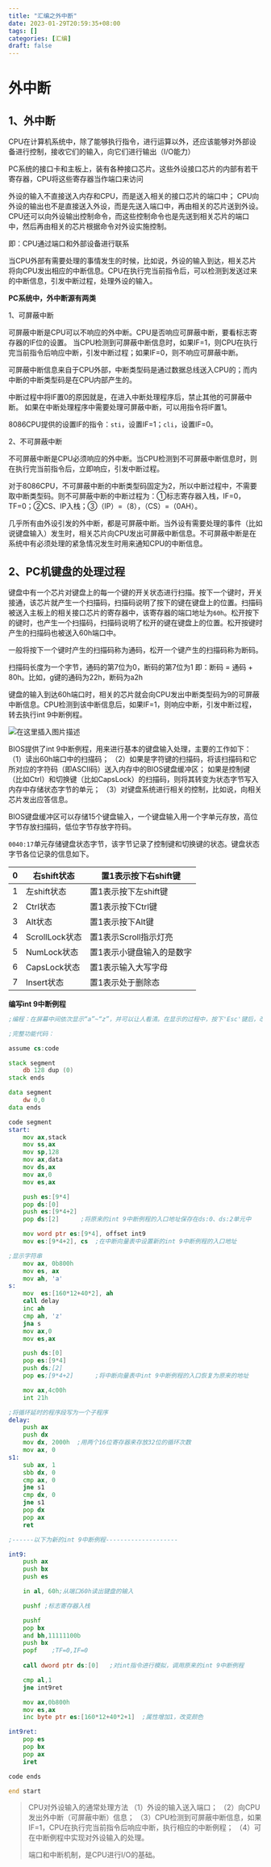 ```yaml
---
title: "汇编之外中断"
date: 2023-01-29T20:59:35+08:00
tags: []
categories: [汇编]
draft: false
---
```


# 外中断

## 1、外中断

CPU在计算机系统中，除了能够执行指令，进行运算以外，还应该能够对外部设备进行控制，接收它们的输入，向它们进行输出（I/O能力）

PC系统的接口卡和主板上，装有各种接口芯片。这些外设接口芯片的内部有若干寄存器，CPU将这些寄存器当作端口来访问

外设的输入不直接送入内存和CPU，而是送入相关的接口芯片的端口中；
CPU向外设的输出也不是直接送入外设，而是先送入端口中，再由相关的芯片送到外设。
CPU还可以向外设输出控制命令，而这些控制命令也是先送到相关芯片的端口中，然后再由相关的芯片根据命令对外设实施控制。

即：CPU通过端口和外部设备进行联系

当CPU外部有需要处理的事情发生的时候，比如说，外设的输入到达，相关芯片将向CPU发出相应的中断信息。CPU在执行完当前指令后，可以检测到发送过来的中断信息，引发中断过程，处理外设的输入。

**PC系统中，外中断源有两类**

1、可屏蔽中断

可屏蔽中断是CPU可以不响应的外中断。CPU是否响应可屏蔽中断，要看标志寄存器的IF位的设置。
当CPU检测到可屏蔽中断信息时，如果IF=1，则CPU在执行完当前指令后响应中断，引发中断过程；如果IF=0，则不响应可屏蔽中断。

可屏蔽中断信息来自于CPU外部，中断类型码是通过数据总线送入CPU的；而内中断的中断类型码是在CPU内部产生的。

中断过程中将IF置0的原因就是，在进入中断处理程序后，禁止其他的可屏蔽中断。
如果在中断处理程序中需要处理可屏蔽中断，可以用指令将IF置1。

8086CPU提供的设置IF的指令：`sti`，设置IF=1；`cli`，设置IF=0。

2、不可屏蔽中断

不可屏蔽中断是CPU必须响应的外中断。当CPU检测到不可屏蔽中断信息时，则在执行完当前指令后，立即响应，引发中断过程。

对于8086CPU，不可屏蔽中断的中断类型码固定为2，所以中断过程中，不需要取中断类型码。则不可屏蔽中断的中断过程为：①标志寄存器入栈，IF=0，TF=0；②CS、IP入栈；③（IP）=（8），（CS）=（0AH）。

几乎所有由外设引发的外中断，都是可屏蔽中断。当外设有需要处理的事件（比如说键盘输入）发生时，相关芯片向CPU发出可屏蔽中断信息。不可屏蔽中断是在系统中有必须处理的紧急情况发生时用来通知CPU的中断信息。

## 2、PC机键盘的处理过程

键盘中有一个芯片对键盘上的每一个键的开关状态进行扫描。按下一个键时，开关接通，该芯片就产生一个扫描码，扫描码说明了按下的键在键盘上的位置。扫描码被送入主板上的相关接口芯片的寄存器中，该寄存器的端口地址为`60h`。松开按下的键时，也产生一个扫描码，扫描码说明了松开的键在键盘上的位置。松开按键时产生的扫描码也被送入60h端口中。

一般将按下一个键时产生的扫描码称为通码，松开一个键产生的扫描码称为断码。

扫描码长度为一个字节，通码的第7位为0，断码的第7位为1
即：断码 = 通码 + 80h。比如，g键的通码为22h，断码为a2h

键盘的输入到达60h端口时，相关的芯片就会向CPU发出中断类型码为9的可屏蔽中断信息。CPU检测到该中断信息后，如果IF=1，则响应中断，引发中断过程，转去执行int 9中断例程。

![在这里插入图片描述](https://raw.githubusercontent.com/cold-bin/img-for-cold-bin-blog/master/img/2019032416380958.png)

BIOS提供了int 9中断例程，用来进行基本的键盘输入处理，主要的工作如下：
（1）读出60h端口中的扫描码；
（2）如果是字符键的扫描码，将该扫描码和它所对应的字符码（即ASCII码）送入内存中的BIOS键盘缓冲区； 如果是控制键（比如Ctrl）和切换键（比如CapsLock）的扫描码，则将其转变为状态字节写入内存中存储状态字节的单元；
（3）对键盘系统进行相关的控制，比如说，向相关芯片发出应答信息。

BIOS键盘缓冲区可以存储15个键盘输入，一个键盘输入用一个字单元存放，高位字节存放扫描码，低位字节存放字符码。

`0040:17`单元存储键盘状态字节，该字节记录了控制键和切换键的状态。键盘状态字节各位记录的信息如下。

| 0    | 右shift状态    | 置1表示按下右shift键      |
| ---- | -------------- | ------------------------- |
| 1    | 左shift状态    | 置1表示按下左shift键      |
| 2    | Ctrl状态       | 置1表示按下Ctrl键         |
| 3    | Alt状态        | 置1表示按下Alt键          |
| 4    | ScrollLock状态 | 置1表示Scroll指示灯亮     |
| 5    | NumLock状态    | 置1表示小键盘输入的是数字 |
| 6    | CapsLock状态   | 置1表示输入大写字母       |
| 7    | Insert状态     | 置1表示处于删除态         |

**编写int 9中断例程**

```asm
;编程：在屏幕中间依次显示“a”~“z”，并可以让人看清。在显示的过程中，按下'Esc'键后，改变显示的颜色。

;完整功能代码：

assume cs:code

stack segment
	db 128 dup (0)
stack ends

data segment
	dw 0,0
data ends

code segment
start:	
	mov ax,stack
	mov ss,ax
	mov sp,128
	mov ax,data
	mov ds,ax
	mov ax,0
	mov es,ax

	push es:[9*4]
	pop ds:[0]
	push es:[9*4+2]
	pop ds:[2]		;将原来的int 9中断例程的入口地址保存在ds:0、ds:2单元中

	mov word ptr es:[9*4], offset int9
	mov es:[9*4+2], cs	;在中断向量表中设置新的int 9中断例程的入口地址

;显示字符串
	mov ax, 0b800h
	mov es, ax
	mov ah, 'a'
s:	
	mov  es:[160*12+40*2], ah
	call delay
	inc ah
	cmp ah, 'z'
	jna s
	mov ax,0
	mov es,ax

	push ds:[0]
	pop es:[9*4]
	push ds;[2]
	pop es;[9*4+2]   	;将中断向量表中int 9中断例程的入口恢复为原来的地址

	mov ax,4c00h
	int 21h

;将循环延时的程序段写为一个子程序
delay:	
	push ax 
	push dx
	mov dx, 2000h  ;用两个16位寄存器来存放32位的循环次数
	mov ax, 0
s1: 	
	sub ax, 1
	sbb dx, 0
	cmp ax, 0
	jne s1
	cmp dx, 0
	jne s1
	pop dx
	pop ax
	ret

;------以下为新的int 9中断例程--------------------

int9:	
	push ax
	push bx
	push es

	in al, 60h;从端口60h读出键盘的输入

	pushf ;标志寄存器入栈

	pushf   
	pop bx
	and bh,11111100b
	push bx
	popf	;TF=0,IF=0
	
	call dword ptr ds:[0] 	;对int指令进行模拟，调用原来的int 9中断例程

	cmp al,1
	jne int9ret

	mov ax,0b800h
	mov es,ax
	inc byte ptr es:[160*12+40*2+1]  ;属性增加1，改变颜色

int9ret:
	pop es
	pop bx
	pop ax
	iret

code ends

end start
```

> CPU对外设输入的通常处理方法
> （1）外设的输入送入端口；
> （2）向CPU发出外中断（可屏蔽中断）信息；
> （3）CPU检测到可屏蔽中断信息，如果IF=1，CPU在执行完当前指令后响应中断，执行相应的中断例程；
> （4）可在中断例程中实现对外设输入的处理。
>
> 端口和中断机制，是CPU进行I/O的基础。
